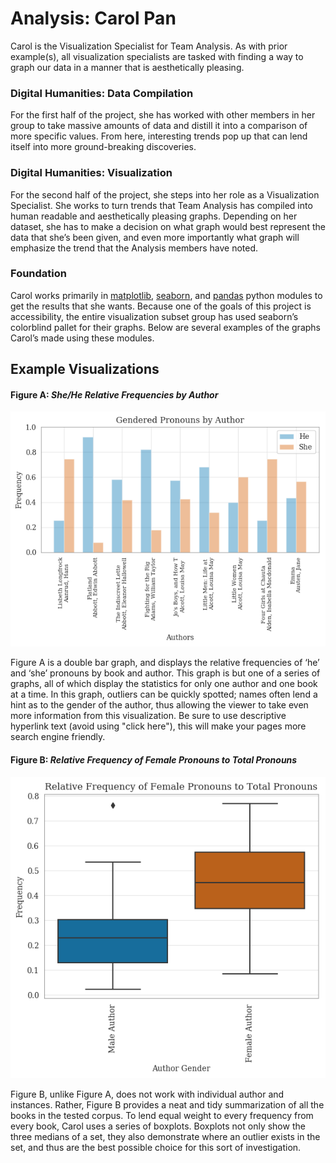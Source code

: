 # Analysis: Carol Pan

Carol is the Visualization Specialist for Team Analysis. As with prior example(s), all 
visualization specialists are tasked with finding a way to graph our
 data in a manner that is aesthetically pleasing.

### Digital Humanities: Data Compilation

For the first half of the project, she has worked with other members in her group to take massive amounts of data and distill it into a comparison of more specific values. From here, interesting trends pop up that can lend itself into more ground-breaking discoveries.

### Digital Humanities: Visualization

For the second half of the project, she steps into her role as a Visualization Specialist. She works to turn trends that Team Analysis has compiled into human readable and aesthetically pleasing graphs. Depending on her dataset, she has to make a decision on what graph would best represent the data that she’s been given, and even more importantly what graph will emphasize the trend that the Analysis members have noted.

### Foundation

Carol works primarily in [matplotlib](https://matplotlib.org/contents.html), [seaborn](http://seaborn.pydata.org/index.html), 
and [pandas](https://pandas.pydata.org/)
 python modules to get the results 
that 
she wants. Because one of the goals of this project is accessibility, the entire visualization subset group has used seaborn’s colorblind pallet for their graphs. Below are several examples of the graphs Carol’s made using these modules.

## Example Visualizations

#### Figure A: *She/He Relative Frequencies by Author*

![bar graph of she/he relative frequencies](images/he_she_freq0.png)


Figure A is a double bar graph, and displays the relative frequencies of ‘he’ and ‘she’ pronouns by book and author. This graph is but one of a series of graphs, all of which display the statistics for only one author and one book at a time. In this graph, outliers can be quickly spotted; names often lend a hint as to the gender of the author, thus allowing the viewer to take even more information from this visualization.
Be sure to use descriptive hyperlink text (avoid using "click here"), this will make your pages more search engine friendly.

#### Figure B: *Relative Frequency of Female Pronouns to Total Pronouns*

![box and whisker plot of female pronoun frequency by author gender](images/she_freq_by_author_gender_sample.png)

Figure B, unlike Figure A, does not work with individual author and instances. Rather, Figure B provides a neat and tidy summarization of all the books in the tested corpus. To lend equal weight to every frequency from every book, Carol uses a series of boxplots. Boxplots not only show the three medians of a set, they also demonstrate where an outlier exists in the set, and thus are the best possible choice for this sort of investigation.

